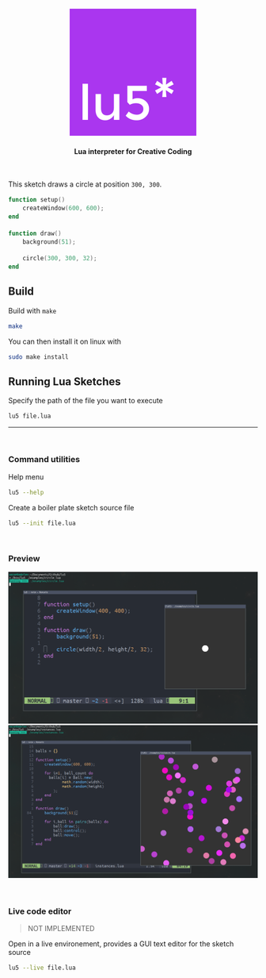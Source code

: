 

<p align="center">
    <img src="./assets/logo.svg"/>
</p>

<h4 align="center">Lua interpreter for Creative Coding</h4>

<br/>


This sketch draws a circle at position `300, 300`.

```lua
function setup()
    createWindow(600, 600);
end

function draw()
    background(51);

    circle(300, 300, 32);
end
```

## Build

Build with `make`

```sh
make
```

You can then install it on linux with

```sh
sudo make install
```



## Running Lua Sketches

Specify the path of the file you want to execute

```sh
lu5 file.lua
```

--- 

<br/>

### Command utilities

Help menu

```sh
lu5 --help
```

Create a boiler plate sketch source file

```sh
lu5 --init file.lua
```
<br>

### Preview

![lu5 preview circle](./assets/lu5_preview_2.png)
![lu5 preview instances](./assets/lu5_preview.png)

<br>

### Live code editor

> NOT IMPLEMENTED

Open in a live environement, provides a GUI text editor for the sketch source

```sh
lu5 --live file.lua
```


